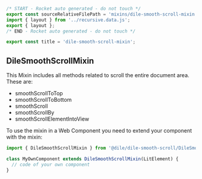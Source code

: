 ```js server
/* START - Rocket auto generated - do not touch */
export const sourceRelativeFilePath = 'mixins/dile-smooth-scroll-mixin.rocket.md';
import { layout } from '../recursive.data.js';
export { layout };
/* END - Rocket auto generated - do not touch */

export const title = 'dile-smooth-scroll-mixin';
```


## DileSmoothScrollMixin

This Mixin includes all methods related to scroll the entire document area. These are:

- smoothScrollToTop
- smoothScrollToBottom
- smoothScroll
- smoothScrollBy
- smoothScrollElementIntoView

To use the mixin in a Web Component you need to extend your component with the mixin:

```javascript
import { DileSmoothScrollMixin } from '@dile/dile-smooth-scroll/DileSmoothScrollMixin';

class MyOwnComponent extends DileSmoothScrollMixin(LitElement) {
  // code of your own component
}
```